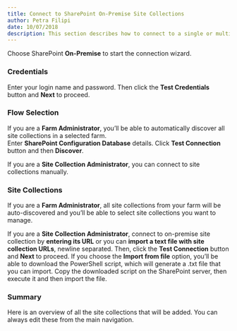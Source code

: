 ```yaml
---  
title: Connect to SharePoint On-Premise Site Collections
author: Petra Filipi 
date: 10/07/2018 
description: This section describes how to connect to a single or multiple SharePoint On-Premise site collections from SysKit Security Manager.
--- 
```

Choose SharePoint __On-Premise__ to start the connection wizard.

### Credentials
Enter your login name and password. Then click the __Test Credentials__ button and __Next__ to proceed.

### Flow Selection
If you are a __Farm Administrator__, you’ll be able to automatically discover all site collections in a selected farm.  
Enter __SharePoint Configuration Database__ details. Click __Test Connection__ button and then __Discover__.

If you are a __Site Collection Administrator__, you can connect to site collections manually.

### Site Collections
If you are a __Farm Administrator__, all site collections from your farm will be auto-discovered and you’ll be able to select site collections you want to manage.

If you are a __Site Collection Administrator__, connect to on-premise site collection by __entering its URL__ or you can __import a text file with site collection URLs__, newline separated. Then, click the __Test Connection__ button and __Next__ to proceed.
If you choose the __Import from file__ option, you’ll be able to download the PowerShell script, which will generate a .txt file that you can import. Copy the downloaded script on the SharePoint server, then execute it and then import the file.

### Summary
Here is an overview of all the site collections that will be added. You can always edit these from the main navigation.
